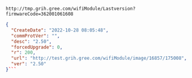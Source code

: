 `http://tmp.grih.gree.com/wifiModule/Lastversion?firmwareCode=362001061608`

```json
{
  "CreateDate": "2022-10-28 08:05:48",
  "commProtVer": "",
  "desc": "2.50",
  "forcedUpgrade": 0,
  "r": 200,
  "url": "http://test.grih.gree.com/wifiModule/image/16857/175008",
  "ver": "2.50"
}```